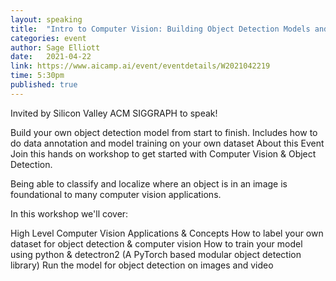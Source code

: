 ```yaml
---
layout: speaking
title:  "Intro to Computer Vision: Building Object Detection Models and Datasets"
categories: event
author: Sage Elliott
date:   2021-04-22
link: https://www.aicamp.ai/event/eventdetails/W2021042219
time: 5:30pm
published: true
---
```

Invited by Silicon Valley ACM SIGGRAPH to speak!

Build your own object detection model from start to finish. Includes how to do data annotation and model training on your own dataset
About this Event
Join this hands on workshop to get started with Computer Vision & Object Detection.

Being able to classify and localize where an object is in an image is foundational to many computer vision applications.

In this workshop we'll cover:

High Level Computer Vision Applications & Concepts
How to label your own dataset for object detection & computer vision
How to train your model using python & detectron2 (A PyTorch based modular object detection library)
Run the model for object detection on images and video